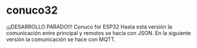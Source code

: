 # conuco32
¡¡¡DESARROLLO PARADO!!!
Conuco for ESP32
Hasta esta versión la comunicación entre principal y remotos se hacía con JSON. En la siguiente versión la comunicación se hace con MQTT.
